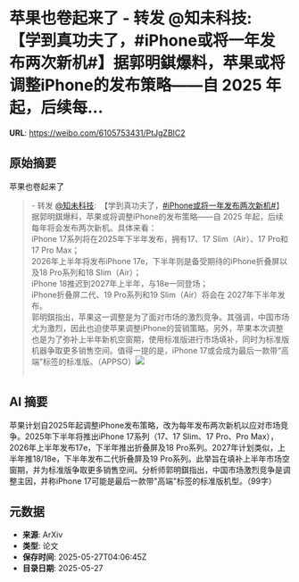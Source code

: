 # 苹果也卷起来了 - 转发 @知未科技:&ensp;【学到真功夫了，#iPhone或将一年发布两次新机#】据郭明錤爆料，苹果或将调整iPhone的发布策略——自 2025 年起，后续每...

**URL**: https://weibo.com/6105753431/PtJgZBlC2

## 原始摘要

苹果也卷起来了<br><blockquote> - 转发 <a href="https://weibo.com/6890756658" target="_blank">@知未科技</a>: 【学到真功夫了，<a href="https://m.weibo.cn/search?containerid=231522type%3D1%26t%3D10%26q%3D%23iPhone%E6%88%96%E5%B0%86%E4%B8%80%E5%B9%B4%E5%8F%91%E5%B8%83%E4%B8%A4%E6%AC%A1%E6%96%B0%E6%9C%BA%23&amp;extparam=%23iPhone%E6%88%96%E5%B0%86%E4%B8%80%E5%B9%B4%E5%8F%91%E5%B8%83%E4%B8%A4%E6%AC%A1%E6%96%B0%E6%9C%BA%23" data-hide=""><span class="surl-text">#iPhone或将一年发布两次新机#</span></a>】<br>据郭明錤爆料，苹果或将调整iPhone的发布策略——自 2025 年起，后续每年将会发布两次新机。具体来看：<br>iPhone 17系列将在2025年下半年发布，拥有17、17 Slim（Air）、17 Pro和17 Pro Max；<br>2026年上半年将发布iPhone 17e，下半年则是备受期待的iPhone折叠屏以及18 Pro系列和18 Slim（Air）；<br>iPhone 18推迟到2027年上半年，与18e一同登场；<br>iPhone折叠屏二代、19 Pro系列和19 Slim（Air）将会在 2027年下半年发布。<br>郭明錤指出，苹果这一调整是为了面对市场的激烈竞争。其强调，中国市场尤为激烈，因此也迫使苹果调整iPhone的营销策略。另外，苹果本次调整也是为了弥补上半年新机空窗期，使用标准版进行市场填补，同时为标准版机器争取更多销售空间。值得一提的是，iPhone 17或会成为最后一款带“高端”标签的标准版。（APPSO）<img style="" src="https://tvax3.sinaimg.cn/large/007wkUAqly1i1suqaw4wvj30le0kb46h.jpg" referrerpolicy="no-referrer"><br><br></blockquote>

## AI 摘要

苹果计划自2025年起调整iPhone发布策略，改为每年发布两次新机以应对市场竞争。2025年下半年将推出iPhone 17系列（17、17 Slim、17 Pro、Pro Max），2026年上半年发布17e，下半年推出折叠屏及18 Pro系列。2027年计划类似，上半年推18/18e，下半年发布二代折叠屏及19 Pro系列。此举旨在填补上半年市场空窗期，并为标准版争取更多销售空间。分析师郭明錤指出，中国市场激烈竞争是调整主因，并称iPhone 17可能是最后一款带"高端"标签的标准版机型。（99字）

## 元数据

- **来源**: ArXiv
- **类型**: 论文
- **保存时间**: 2025-05-27T04:06:45Z
- **目录日期**: 2025-05-27
